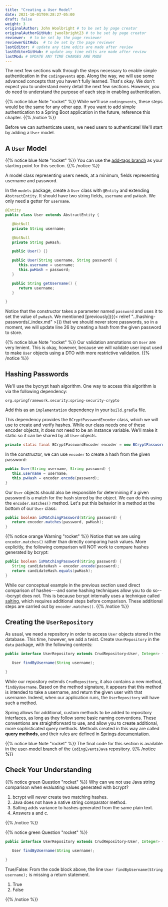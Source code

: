 ```yaml
---
title: "Creating a User Model"
date: 2021-10-01T09:28:27-05:00
draft: false
weight: 3
originalAuthor: John Woolbright # to be set by page creator
originalAuthorGitHub: jwoolbright23 # to be set by page creator
reviewer:  # to be set by the page reviewer
reviewerGitHub:  # to be set by the page reviewer
lastEditor: # update any time edits are made after review
lastEditorGitHub: # update any time edits are made after review
lastMod: # UPDATE ANY TIME CHANGES ARE MADE
---
```


The next few sections walk through the steps necessary to enable simple authentication in the `codingevents` app. Along the way, we will use some advanced concepts that you haven't fully learned. That's okay. We don't expect you to understand every detail the next few sections. However, you do need to understand the purpose of each step in enabling authentication.

{{% notice blue Note "rocket" %}}
While we'll use `codingevents`, these steps would be the same for any other app. If you want to add simple authentication to a Spring Boot application in the future, reference this chapter.
{{% /notice %}}

Before we can authenticate users, we need users to authenticate! We'll start by adding a `User` model.

## A `User` Model

{{% notice blue Note "rocket" %}}
You can use the [add-tags branch](https://github.com/LaunchCodeEducation/CodingEventsJava/tree/add-tags) as your starting point for this section. 
{{% /notice %}}




A model class representing users needs, at a minimum, fields representing username and password.

In the `models` package, create a `User` class with `@Entity` and extending `AbstractEntity`. It should have two string fields, `username` and `pwHash`. We only need a getter for `username`.

```java {linenos = true}
@Entity
public class User extends AbstractEntity {

   @NotNull
   private String username;

   @NotNull
   private String pwHash;

   public User() {}

   public User(String username, String password) {
      this.username = username;
      this.pwHash = password;
   }

   public String getUsername() {
      return username;
   }

}
```

Notice that the constructor takes a parameter named `password` and uses it to set the value of `pwHash`. We mentioned [previously]({{< relref "../hashing-passwords/_index.md" >}}) that we should never store passwords, so in a moment, we will update line 26 by creating a hash from the given password to store.

{{% notice blue Note "rocket" %}}
Our validation annotations on `User` are very lenient. This is okay, however, because we will validate user input used to make `User` objects using a DTO with more restrictive validation.
{{% /notice %}}

## Hashing Passwords

We'll use the bycrypt hash algorithm. One way to access this algorithm is via the following dependency:

```console
org.springframework.security:spring-security-crypto

```

Add this as an `implementation` dependency in your `build.gradle` file. 

This dependency provides the `BCryptPasswordEncoder` class, which we will use to create and verify hashes. While our class needs one of these encoder objects, it does not need to be an instance variable. We'll make it static so it can be shared by all `User` objects.

```java
private static final BCryptPasswordEncoder encoder = new BCryptPasswordEncoder();

```

In the constructor, we can use `encoder` to create a hash from the given password:

```java
public User(String username, String password) {
   this.username = username;
   this.pwHash = encoder.encode(password);
}
```

Our `User` objects should also be responsible for determining if a given password is a match for the hash stored by the object. We can do this using the `encoder.matches()` method. Let's put this behavior in a method at the bottom of our `User` class:

```java
public boolean isMatchingPassword(String password) {
   return encoder.matches(password, pwHash);
}
```

{{% notice orange Warning "rocket" %}}
Notice that we are using `encoder.matches()` rather than directly comparing hash values. More explicitly, the following comparison will NOT work to compare hashes generated by bcrypt:

```java
public boolean isMatchingPassword(String password) {
   String candidateHash = encoder.encode(password);
   return candidateHash.equals(pwHash);
} 
```

While our conceptual example in the previous section used direct comparison of hashes---and some hashing techniques allow you to do so---bcrypt does not. This is because bcrypt internally uses a technique called [salting](https://en.wikipedia.org/wiki/Salt_(cryptography)), which requires additional steps before comparison. These additional steps are carried out by `encoder.matches()`. 
{{% /notice %}}



## Creating the `UserRepository`

As usual, we need a repository in order to access `User` objects stored in the database. This time, however, we add a twist. Create `UserRepository` in the `data` package, with the following contents:

```java
public interface UserRepository extends CrudRepository<User, Integer> {

   User findByUsername(String username);

}
```

While our repository extends `CrudRepository`, it also contains a new method, `findByUsername`. Based on the method signature, it appears that this method is intended to take a username, and return the given user with that username. Indeed, when our application runs, the `UserRepository` will have such a method.

Spring allows for additional, custom methods to be added to repository interfaces, as long as they follow some basic naming conventions. These conventions are straightforward to use, and allow you to create additional, more sophisticated query methods. Methods created in this way are called **query methods**, and their rules are defined in [Springs documentation](https://docs.spring.io/spring-data/jpa/docs/current/reference/html/#jpa.query-methods.query-creation).

{{% notice blue Note "rocket" %}}
The final code for this section is available in the [user-model branch](https://github.com/LaunchCodeEducation/CodingEventsJava/tree/user-model) of the `CodingEventsJava` repository.
{{% /notice %}}

## Check Your Understanding

{{% notice green Question "rocket" %}}
Why can we not use Java string comparison when evaluating values generated with bcrypt?

1. bcrypt will never create two matching hashes.
1. Java does not have a native string comparator method.
1. Salting adds variance to hashes generated from the same plain text.
1. Answers a and c.

<!-- Solution: .. ans: 3, Salting adds variance to hashes generated from the same plain text.
 -->
{{% /notice %}}

{{% notice green Question "rocket" %}}
```java
public interface UserRepository extends CrudRepository<User, Integer> {

   User findByUsername(String username);

}
```

True/False: From the code block above, the line `User findByUsername(String username);` is missing a return statement.

1. True
1. False

<!-- Solution: .. ans: False, line 11 is a special query method that takes advantage of logic written in Spring to determine how it functions.
 -->
{{% /notice %}}